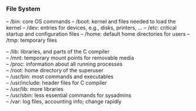 
<h3> File System </h3>
– /bin: core OS commands  
– /boot: kernel and files needed to load the kernel  
– /dev: entries for devices, e.g., disks, printers, ...  
– /etc: critical startup and configuration files  
– /home: default home directories for users  
– /tmp: temporary files

– /lib: libraries, and parts of the C compiler  
– /mnt: temporary mount points for removable media  
– /proc: information about all running processes  
– /root: home directory of the superuser  
– /usr/bin: most commands and executables  
– /usr/include: header files for C compiler  
– /usr/lib: more libraries  
– /usr/sbin: less essential commands for sysadmins  
– /var: log files, accounting info; change rapidly
